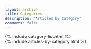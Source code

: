 ```yaml
---
layout: archive
title: Categories
description: "Articles by Category"
comments: false
---
```

<div class="anchors">
    <div class="mb-5">
        {% include category-list.html %}
    </div>
    {% include articles-by-category.html %}
</div>
